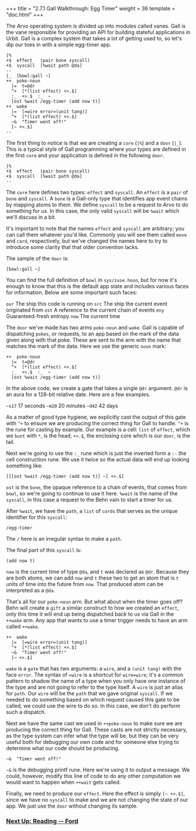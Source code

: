 +++
title = "2.7.1 Gall Walkthrough: Egg Timer"
weight = 36
template = "doc.html"
+++

The Arvo operating system is divided up into modules called vanes. Gall is the vane responsible for providing an API for building stateful applications in Urbit. Gall is a complex system that takes a lot of getting used to, so let's dip our toes in with a simple egg-timer app.


```
|%
+$  effect   (pair bone syscall)
+$  syscall  [%wait path @da]
--
|_  [bowl:gall ~]
++  poke-noun
  |=  t=@dr
  ^+  [*(list effect) +>.$]
  :_  +>.$  :_  ~
  [ost %wait /egg-timer (add now t)]
++  wake
  |=  [=wire error=(unit tang)]
  ^+  [*(list effect) +>.$]
  ~&  "Timer went off!"
  [~ +>.$]
--
```

The first thing to notice is that we are creating a `core` (`|%`) and a `door` (`|_`). This is a typical style of Gall programming where your types are defined in the first `core` and your application is defined in the following `door`.

```
|%
+$  effect   (pair bone syscall)
+$  syscall  [%wait path @da]
--
```

The `core` here defines two types: `effect` and `syscall`. An `effect` is a `pair` of `bone` and `syscall`. A `bone` is a Gall-only type that identifies app event chains by mapping atoms to them. We define `syscall` to be a request to Arvo to do something for us. In this case, the only valid `syscall` will be `%wait` which we'll discuss in a bit.

It's important to note that the names `effect` and `syscall` are arbitrary; you can call them whatever you'd like. Commonly you will see them called `move` and `card`, respectively, but we've changed the names here to try to introduce some clarity that that older convention lacks.

The sample of the `door` is:

```
[bowl:gall ~]
```

You can find the full definition of `bowl` in `sys/zuse.hoon`, but for now it's enough to know that this is the default app state and includes various faces for information. Below are some important such faces:

`our`  The ship this code is running on
`src`  The ship the current event originated from
`ost`  A reference to the current chain of events
`eny`  Guaranteed-fresh entropy
`now`  The current time

The `door` we've made has two arms `poke-noun` and `wake`. Gall is capable of dispatching `pokes`, or requests, to an app based on the mark of the data given along with that poke. These are sent to the arm with the name that matches the mark of the data. Here we use the generic `noun` mark:

```
++  poke-noun
  |=  t=@dr
  ^+  [*(list effect) +>.$]
  :_  +>.$  :_  ~
  [ost %wait /egg-timer (add now t)]
```

In the above code, we create a gate that takes a single `@dr` argument. `@dr` is an aura for a 128-bit relative date. Here are a few examples.

`~s17`  17 seconds
`~m20`  20 minutes
`~d42`  42 days

As a matter of good type hygiene, we explicitly cast the output of this gate with `^+` to ensure we are producing the correct thing for Gall to handle. `^+` is the rune for casting by example. Our example is a cell: `list` of `effect`, which we `bunt` with `*`, is the head; `+>.$`, the enclosing core which is our `door`, is the tail.

Next we're going to use the `:_` rune which is just the inverted form a `:-` the cell construction rune. We use it twice so the actual data will end up looking something like:

```
[[[ost %wait /egg-timer (add now t)] ~] +>.$]
```

`ost` is the `bone`, the opaque reference to a chain of events, that comes from `bowl`, so we're going to continue to use it here. `%wait` is the name of the `syscall`, in this case a request to the Behn vain to start a timer for us.

After `%wait`, we have the `path`, a `list` of `cords` that serves as the unique identifier for this `syscall`:

```
/egg-timer
```

The `/` here is an irregular syntax to make a `path`.

The final part of this `syscall` is:

```
(add now t)
```

`now` is the current time of type `@da`, and `t` was declared as `@dr`. Because they are both atoms, we can add `now` and `t` these two to get an atom that is `t` units of time into the future from `now`. That produced atom can be interpreted as a `@da`.

That's all for our `poke-noun` arm. But what about when the timer goes off? Behn will create a `gift` a similar construct to how we created an `effect`, only this time it will end up being dispatched back to us via Gall in the `++wake` arm. Any app that wants to use a timer trigger needs to have an arm called `++wake`.

```
++  wake
  |=  [=wire error=(unit tang)]
  ^+  [*(list effect) +>.$]
  ~&  "Timer went off!"
  [~ +>.$]
```

`wake` is a `gate` that has two arguments: a `wire`, and a `(unit tang)` with the face `error`. The syntax of `=wire` is a shortcut for `wire=wire`; it's a common pattern to shadow the name of a type when you only have one instance of the type and are not going to refer to the type itself. A `wire` is just an alias for `path`. Our `wire` will be the `path` that we gave original `syscall`. If we needed to do something based on which request caused this gate to be called, we could use the wire to do so. In this case, we don't do perform such a dispatch.

Next we have the same cast we used in `++poke-noun` to make sure we are producing the correct thing for Gall. These casts are not strictly necessary, as the type system can infer what the type will be, but they can be very useful both for debugging our own code and for someone else trying to determine what our code should be producing.

```
~&  "Timer went off!"
```

`~&` is the debugging printf rune. Here we're using it to output a message. We could, however, modify this line of code to do any other computation we would want to happen when `++wait` gets called.

Finally, we need to produce our `effect`. Here the effect is simply `[~ +>.$]`, since we have no `syscall` to make and we are not changing the state of our app. We just use the `door` without changing its sample.

### [Next Up: Reading -- Ford](../ford)
